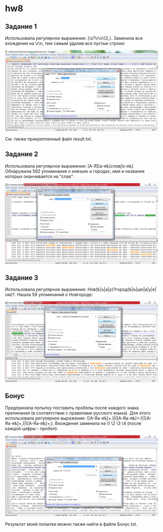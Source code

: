 # hw8
## Задание 1

Использовала регулярное выражение: (\s?\r\n){2,}. Заменила все вхождения на \r\n, тем самым удалив все пустые строки:

![](https://github.com/mmyakubova/hw8/blob/master/%D0%97%D0%B0%D0%B4%D0%B0%D0%BD%D0%B8%D0%B5%201.png)

См. также прикрепленный файл result.txt.

## Задание 2

Использовала регулярное выражение: [А-Я][а-яѣ]*слав[а-яѣ]*. Обнаружила 592 упоминания о князьях и городах, имя и название которых оканчивается на "слав":

![](https://github.com/mmyakubova/hw8/blob/master/%D0%97%D0%B0%D0%B4%D0%B0%D0%BD%D0%B8%D0%B5%202.png)

## Задание 3

Использовала регулярное выражение: Нов(ѣ|ъ|а|у)?город(ѣ|ъ|цю|а|у|е|ом)?. Нашла 59 упоминаний о Новгороде:

![](https://github.com/mmyakubova/hw8/blob/master/%D0%97%D0%B0%D0%B4%D0%B0%D0%BD%D0%B8%D0%B5%203.png)

## Бонус
Предприняла попытку поставить пробелы после каждого знака препинания (в соответствии с правилами русского языка). Для этого использовала регулярное выражение: ([А-Яа-яѣ]+\.)|([А-Яа-яѣ]+:)|([А-Яа-яѣ]+,)|([А-Яа-яѣ]+;). Вхождения заменила на \1 \2 \3 \4 (после каждой цифры - пробел):

![](https://github.com/mmyakubova/hw8/blob/master/%D0%91%D0%BE%D0%BD%D1%83%D1%81.png)

Результат моей попытки можно также найти в файле Бонус.txt.
